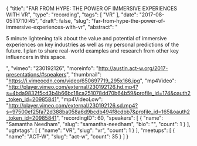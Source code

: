 {
  "title": "FAR FROM HYPE: THE POWER OF IMMERSIVE EXPERIENCES WITH VR",
  "type": "recording",
  "tags": [
    "VR"
  ],
  "date": "2017-08-05T17:10:45",
  "draft": false,
  "slug": "far-from-hype-the-power-of-immersive-experiences-with-vr",
  "abstract": "<p>5 minute lightening talk about the value and potential of immersive experiences on key industries as well as my personal predictions of the future. I plan to share real-world examples and research from other key influencers in this space.</p>",
  "vimeo": "230192126",
  "moreinfo": "http://austin.act-w.org/2017-presentations/#speakers",
  "thumbnail": "https://i.vimeocdn.com/video/650697719_295x166.jpg",
  "mp4Video": "http://player.vimeo.com/external/230192126.hd.mp4?s=4bda9832f5cd3b4b66bc18ca251078dd70b64b59&profile_id=174&oauth2_token_id=20985841",
  "mp4VideoLow": "http://player.vimeo.com/external/230192126.sd.mp4?s=97500ef25fa72d388ba058a6d9bcdb494f8cdbb7&profile_id=165&oauth2_token_id=20985841",
  "recordingID": 60,
  "speakers": [
    {
      "name": "Samantha Needham",
      "slug": "samantha-needham",
      "bio": "",
      "count": 1
    }
  ],
  "ugtvtags": [
    {
      "name": "VR",
      "slug": "vr",
      "count": 1
    }
  ],
  "meetups": [
    {
      "name": "ACT-W",
      "slug": "act-w",
      "count": 35
    }
  ]
}